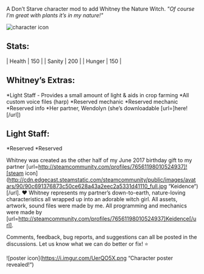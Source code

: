 A Don’t Starve character mod to add Whitney the Nature Witch.
_"Of course I’m great with plants it’s in my nature!"_

![character icon](https://i.imgur.com/in8uNls.png "Whitney & Wendolyn :D")

## Stats:
| Health | 150 |
| Sanity | 200 |
| Hunger | 150 |

## Whitney’s Extras:

*Light Staff - Provides a small amount of light & aids in crop farming
*All custom voice files (harp) 
*Reserved mechanic
*Reserved mechanic
*Reserved info
*Her partner, Wendolyn (she’s downloadable [url=]here![/url])

## Light Staff:

*Reserved
*Reserved

Whitney was created as the other half of my June 2017 birthday gift to my partner [url=http://steamcommunity.com/profiles/76561198010524937]![steam icon](http://cdn.edgecast.steamstatic.com/steamcommunity/public/images/avatars/90/90c691376873c50ce628a43a2eec2a5331d41110_full.jpg “Keidence“)[/url]. :heart:
Whitney represents my partner’s down-to-earth, nature-loving characteristics all wrapped up into an adorable witch girl.
All assets, artwork, sound files were made by me.
All programming and mechanics were made by [url=http://steamcommunity.com/profiles/76561198010524937]Keidence[/url].

Comments, feedback, bug reports, and suggestions can all be posted in the discussions. Let us know what we can do better or fix! :star:

![poster icon](https://i.imgur.com/UerQO5X.png “Character poster revealed!“)





